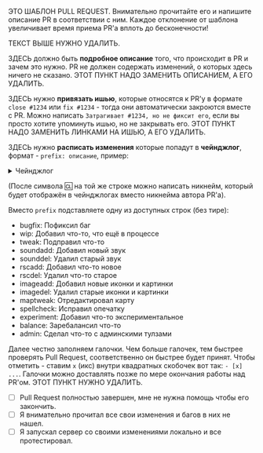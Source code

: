 ЭТО ШАБЛОН PULL REQUEST. Внимательно прочитайте его и напишите описание PR в соответствии с ним. Каждое отклонение от шаблона увеличивает время приема PR'а вплоть до бесконечности!

ТЕКСТ ВЫШЕ НУЖНО УДАЛИТЬ.

ЗДЕСЬ должно быть **подробное описание** того, что происходит в PR и зачем это нужно. PR не должен содержать изменений, о которых здесь ничего не сказано. ЭТОТ ПУНКТ НАДО ЗАМЕНИТЬ ОПИСАНИЕМ, А ЕГО УДАЛИТЬ.

ЗДЕСЬ нужно **привязать ишью**, которые относятся к PR'у в формате `close #1234` или `fix #1234` - тогда они автоматически закроются вместе с PR. Можно написать `Затрагивает #1234, но не фиксит его`, если вы просто хотите упоминуть ишью, но не закрывать его. ЭТОТ ПУНКТ НАДО ЗАМЕНИТЬ ЛИНКАМИ НА ИШЬЮ, А ЕГО УДАЛИТЬ.

ЗДЕСЬ нужно **расписать изменения** которые попадут в **чейнджлог**, формат - `prefix: описание`, пример:

<details>
<summary>Чейнджлог</summary>

```yml
🆑
prefix: Краткое описание изменений
/🆑
```

</details>

(После символа 🆑 на той же строке можно написать никнейм, который будет отображён в чейнджлогах вместо никнейма автора PR'а).

Вместо `prefix` подставляете одну из доступных строк (без тире):
- bugfix: Пофиксил баг
- wip: Добавил что-то, что ещё в процессе
- tweak: Подправил что-то
- soundadd: Добавил новый звук
- sounddel: Удалил старый звук
- rscadd: Добавил что-то новое
- rscdel: Удалил что-то старое
- imageadd: Добавил новые иконки и картинки
- imagedel: Удалил старые иконки и картинки
- maptweak: Отредактировал карту
- spellcheck: Исправил опечатку
- experiment: Добавил что-то экспериментальное
- balance: Заребалансил что-то
- admin: Сделал что-то с админскими тулзами

Далее честно заполняем галочки. Чем больше галочек, тем быстрее проверять Pull Request, соответственно он быстрее будет принят. Чтобы отметить - ставим `x` (икс) внутри квадратных скобочек вот так: `- [x] ...`. Галочки можно доставлять позже по мере окончания работы над PR'ом. ЭТОТ ПУНКТ НУЖНО УДАЛИТЬ.

- [ ] Pull Request полностью завершен, мне не нужна помощь чтобы его закончить.
- [ ] Я внимательно прочитал все свои изменения и багов в них не нашел.
- [ ] Я запускал сервер со своими изменениями локально и все протестировал.
